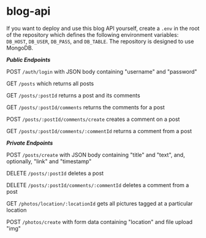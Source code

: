 # blog-api

If you want to deploy and use this blog API yourself, create a `.env` in the root of the repository which defines the following environment variables: `DB_HOST`, `DB_USER`, `DB_PASS`, and `DB_TABLE`. The repository is designed to use MongoDB.

__*Public Endpoints*__


POST `/auth/login` with JSON body containing "username" and "password"

GET `/posts` which returns all posts

GET `/posts/:postId` returns a post and its comments

GET `/posts/:postId/comments` returns the comments for a post

POST `/posts/:postId/comments/create` creates a comment on a post

GET `/posts/:postId/comments/:commentId` returns a comment from a post

__*Private Endpoints*__


POST `/posts/create` with JSON body containing "title" and "text", and, optionally, "link" and "timestamp"

DELETE `/posts/:postId` deletes a post

DELETE `/posts/:postId/comments/:commentId` deletes a comment from a post

GET `/photos/location/:locationId` gets all pictures tagged at a particular location

POST `/photos/create` with form data containing "location" and file upload "img"
